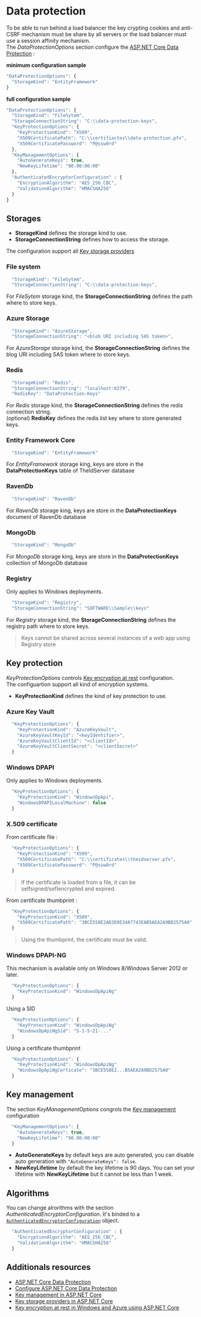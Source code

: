 # Data protection

To be able to run behind a load balancer the key crypting cookies and anti-CSRF mechanism must be share by all servers or the load balancer must use a session affinity mechanism.  
The *DataProtectionOptions* section configure the [ASP.NET Core Data Protection](https://docs.microsoft.com/en-us/aspnet/core/security/data-protection/introduction?view=aspnetcore-3.1) : 

**minimum configuration sample**
```js
"DataProtectionOptions": {
  "StorageKind": "EntityFramework"
}
```

**full configuration sample**
```js
"DataProtectionOptions": {
  "StorageKind": "FileSytem",
  "StorageConnectionString": "C:\\data-protection-keys",
  "KeyProtectionOptions": {
    "KeyProtectionKind": "X509",
    "X509CertificatePath": "C:\\certifiactes\\data-protection.pfx",
    "X509CertificatePassword": "P@ssw0rd"
  },
  "KeyManagementOptions": {
    "AutoGenerateKeys": true,
    "NewKeyLifetime": "90.00:00:00"
  },
  "AuthenticatedEncryptorConfiguration" : {
    "EncryptionAlgorithm": "AES_256_CBC",
    "ValidationAlgorithm": "HMACSHA256"
  }
}
```

## Storages

* **StorageKind** defines the storage kind to use.
* **StorageConnectionString** defines how to access the storage.

The configuration support all [Key storage providers](https://docs.microsoft.com/en-us/aspnet/core/security/data-protection/implementation/key-storage-providers?view=aspnetcore-3.1&tabs=visual-studio)

### File system

```js
  "StorageKind": "FileSytem",
  "StorageConnectionString": "C:\\data-protection-keys",
```

For *FileSytem* storage kind, the **StorageConnectionString** defines the path where to store keys.

### Azure Storage

```js
  "StorageKind": "AzureStorage",
  "StorageConnectionString": "<blob URI including SAS token>",
```

For *AzureStorage* storage kind, the **StorageConnectionString** defines the blog URI including SAS token where to store keys.

### Redis

```js
  "StorageKind": "Redis",
  "StorageConnectionString": "localhost:6379",
  "RedisKey": "DataProtection-Keys"
```

For *Redis* storage kind, the **StorageConnectionString** defines the redis connection string.  
(optional) **RedisKey** defines the redis list key where to store generated keys.

### Entity Framework Core

```js
  "StorageKind": "EntityFramework"
```

For *EntityFramework* storage king, keys are store in the **DataProtectionKeys** table of TheIdServer database

### RavenDb

```js
  "StorageKind": "RavenDb"
```

For *RavenDb* storage king, keys are store in the **DataProtectionKeys** document of RavenDb database

### MongoDb

```js
  "StorageKind": "MongoDb"
```

For *MongoDb* storage king, keys are store in the **DataProtectionKeys** collection of MongoDb database

### Registry
Only applies to Windows deployments.

```js
  "StorageKind": "Registry",
  "StorageConnectionString": "SOFTWARE\\Sample\\keys"
```

For *Registry* storage kind, the **StorageConnectionString** defines the registry path where to store keys. 

> Keys cannot be shared across several instances of a web app using Registry store

## Key protection

*KeyProtectionOptions* controls [Key encryption at rest](https://docs.microsoft.com/en-us/aspnet/core/security/data-protection/implementation/key-encryption-at-rest?view=aspnetcore-3.1) configuration.  
The configuartion support all kind of encryption systems.

* **KeyProtectionKind** defines the kind of key protection to use.

### Azure Key Vault

```js
  "KeyProtectionOptions": {
    "KeyProtectionKind": "AzureKeyVault",
    "AzureKeyVaultKeyId": "<keyIdentifier>",
    "AzureKeyVaultClientId": "<clientId>",
    "AzureKeyVaultClientSecret": "<clientSecret>"
  }
```

### Windows DPAPI

Only applies to Windows deployments.

```js
  "KeyProtectionOptions": {
    "KeyProtectionKind": "WindowsDpApi",
    "WindowsDPAPILocalMachine": false
  }
```

### X.509 certificate

From certificate file :

```js
  "KeyProtectionOptions": {
    "KeyProtectionKind": "X509",  
    "X509CertificatePath": "C:\\certificates\\theidserver.pfx",
    "X509CertificatePassword": "P@ssw0rd"
  }
```

> If the certificate is loaded from a file, it can be selfsigned/seflencrypted and expired. 

From certificate thumbprint :

```js
  "KeyProtectionOptions": {
    "KeyProtectionKind": "X509",
    "X509CertificatePath": "3BCE558E2AD3E0E34A7743EAB5AEA2A9BD2575A0"
  }
```

> Using the thumbprint, the certificate must be valid.

### Windows DPAPI-NG

This mechanism is available only on Windows 8/Windows Server 2012 or later.

```js
  "KeyProtectionOptions": {
    "KeyProtectionKind": "WindowsDpApiNg"
  }
```

Using a SID

```js
  "KeyProtectionOptions": {
    "KeyProtectionKind": "WindowsDpApiNg"
    "WindowsDpApiNgSid": "S-1-5-21-..."
  }
```

Using a certificate thumbprint

```js
  "KeyProtectionOptions": {
    "KeyProtectionKind": "WindowsDpApiNg"
    "WindowsDpApiNgCerticate": "3BCE558E2...B5AEA2A9BD2575A0"
  }
```

## Key management

The section *KeyManagementOptions* congrols the [Key management](https://docs.microsoft.com/en-us/aspnet/core/security/data-protection/implementation/key-management?view=aspnetcore-3.1) configuration

```js
  "KeyManagementOptions": {
    "AutoGenerateKeys": true,
    "NewKeyLifetime": "90.00:00:00"
  }
```

* **AutoGenerateKeys** by default keys are auto generated, you can disable auto generation with `"AutoGenerateKeys": false`.
* **NewKeyLifetime** by default the key lifetime is 90 days. You can set your lifetime with **NewKeyLifetime** but it cannot be less than 1 week.

## Algorithms

You can change alrorithms with the section *AuthenticatedEncryptorConfiguration*. It's binded to a [`AuthenticatedEncryptorConfiguration`](https://docs.microsoft.com/en-us/dotnet/api/microsoft.aspnetcore.dataprotection.authenticatedencryption.configurationmodel.authenticatedencryptorconfiguration?view=aspnetcore-3.1) object.

```js
  "AuthenticatedEncryptorConfiguration" : {
    "EncryptionAlgorithm": "AES_256_CBC",
    "ValidationAlgorithm": "HMACSHA256"
  }
```

## Additionals resources

* [ASP.NET Core Data Protection](https://docs.microsoft.com/en-us/aspnet/core/security/data-protection/introduction?view=aspnetcore-3.1)
* [Configure ASP.NET Core Data Protection](https://docs.microsoft.com/en-us/aspnet/core/security/data-protection/configuration/overview?view=aspnetcore-3.1)
* [Key management in ASP.NET Core](https://docs.microsoft.com/en-us/aspnet/core/security/data-protection/implementation/key-management?view=aspnetcore-3.1)
* [Key storage providers in ASP.NET Core](https://docs.microsoft.com/en-us/aspnet/core/security/data-protection/implementation/key-storage-providers?view=aspnetcore-3.1&tabs=visual-studio)
* [Key encryption at rest in Windows and Azure using ASP.NET Core](https://docs.microsoft.com/en-us/aspnet/core/security/data-protection/implementation/key-encryption-at-rest?view=aspnetcore-3.1)